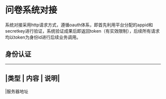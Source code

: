 # 问卷系统对接

系统对接采用http请求方式，遵循oauth体系，即首先利用平台分配的appid和secretkey进行验证，系统验证成果后即返回token（有实效限制），后续所有请求均以token为身份id进行后续业务调用。

## 身份认证

----
|类型 | 内容 | 说明|
--------------- 
|服务器地址
